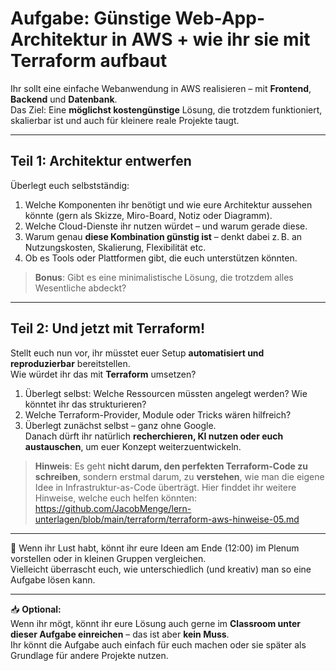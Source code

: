 # Aufgabe: Günstige Web-App-Architektur in AWS + wie ihr sie mit Terraform aufbaut

Ihr sollt eine einfache Webanwendung in AWS realisieren – mit **Frontend**, **Backend** und **Datenbank**.  
Das Ziel: Eine **möglichst kostengünstige** Lösung, die trotzdem funktioniert, skalierbar ist und auch für kleinere reale Projekte taugt.

---

## Teil 1: Architektur entwerfen

Überlegt euch selbstständig:

1. Welche Komponenten ihr benötigt und wie eure Architektur aussehen könnte (gern als Skizze, Miro-Board, Notiz oder Diagramm).
2. Welche Cloud-Dienste ihr nutzen würdet – und warum gerade diese.
3. Warum genau **diese Kombination günstig ist** – denkt dabei z. B. an Nutzungskosten, Skalierung, Flexibilität etc.
4. Ob es Tools oder Plattformen gibt, die euch unterstützen könnten.

> **Bonus**: Gibt es eine minimalistische Lösung, die trotzdem alles Wesentliche abdeckt?

---

## Teil 2: Und jetzt mit Terraform!

Stellt euch nun vor, ihr müsstet euer Setup **automatisiert und reproduzierbar** bereitstellen.  
Wie würdet ihr das mit **Terraform** umsetzen?

1. Überlegt selbst: Welche Ressourcen müssten angelegt werden? Wie könntet ihr das strukturieren?
2. Welche Terraform-Provider, Module oder Tricks wären hilfreich?
3. Überlegt zunächst selbst – ganz ohne Google.  
   Danach dürft ihr natürlich **recherchieren, KI nutzen oder euch austauschen**, um euer Konzept weiterzuentwickeln.

> **Hinweis**: Es geht **nicht darum, den perfekten Terraform-Code zu schreiben**, sondern erstmal darum, zu **verstehen**, wie man die eigene Idee in Infrastruktur-as-Code überträgt. Hier finddet ihr weitere Hinweise, welche euch helfen könnten: https://github.com/JacobMenge/lern-unterlagen/blob/main/terraform/terraform-aws-hinweise-05.md


---

💬 Wenn ihr Lust habt, könnt ihr eure Ideen am Ende (12:00) im Plenum vorstellen oder in kleinen Gruppen vergleichen.  
Vielleicht überrascht euch, wie unterschiedlich (und kreativ) man so eine Aufgabe lösen kann.

---

📥 **Optional:**  
Wenn ihr mögt, könnt ihr eure Lösung auch gerne im **Classroom unter dieser Aufgabe einreichen** – das ist aber **kein Muss**.  
Ihr könnt die Aufgabe auch einfach für euch machen oder sie später als Grundlage für andere Projekte nutzen.
